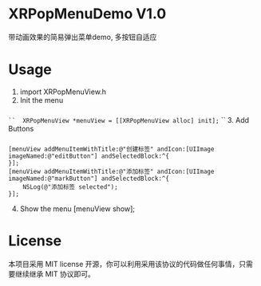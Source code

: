 # XRPopMenuDemo V1.0
带动画效果的简易弹出菜单demo, 多按钮自适应

# Usage
1. import XRPopMenuView.h
2. Init the menu
###
` `` 
    XRPopMenuView *menuView = [[XRPopMenuView alloc] init];
` `` 
3. Add Buttons
###
    [menuView addMenuItemWithTitle:@"创建标签" andIcon:[UIImage imageNamed:@"editButton"] andSelectedBlock:^{
    }];
    [menuView addMenuItemWithTitle:@"添加标签" andIcon:[UIImage imageNamed:@"markButton"] andSelectedBlock:^{
        NSLog(@"添加标签 selected");
    }];
4. Show the menu
    [menuView show];

# License
本项目采用 MIT license 开源，你可以利用采用该协议的代码做任何事情，只需要继续继承 MIT 协议即可。
